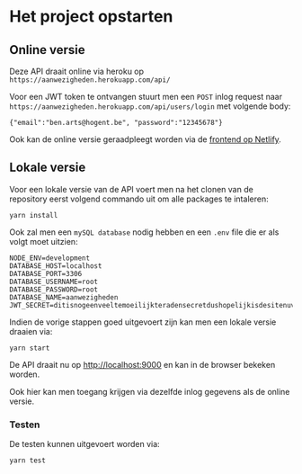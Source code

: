 # Het project opstarten

## Online versie
Deze API draait online via heroku op `https://aanwezigheden.herokuapp.com/api/`

Voor een JWT token te ontvangen stuurt men een `POST` inlog request naar `https://aanwezigheden.herokuapp.com/api/users/login` met volgende body:
```
{"email":"ben.arts@hogent.be", "password":"12345678"}
```

Ook kan de online versie geraadpleegt worden via de [frontend op Netlify](https://aanwezigheden.netlify.app/).
## Lokale versie

Voor een lokale versie van de API voert men na het clonen van de repository eerst volgend commando uit om alle packages te intaleren:
```
yarn install
```

Ook zal men een `mySQL database` nodig hebben en een `.env` file die er als volgt moet uitzien:

```
NODE_ENV=development
DATABASE_HOST=localhost
DATABASE_PORT=3306
DATABASE_USERNAME=root
DATABASE_PASSWORD=root
DATABASE_NAME=aanwezigheden
JWT_SECRET=ditisnogeenveeltemoeilijkteradensecretdushopelijkisdesitenuveilig
```


Indien de vorige stappen goed uitgevoert zijn kan men een lokale versie draaien via:
```
yarn start
```

De API draait nu op [http://localhost:9000](http://localhost:9000) en kan in de browser bekeken worden.

Ook hier kan men toegang krijgen via dezelfde inlog gegevens als de online versie.

### Testen
De testen kunnen uitgevoert worden via:
```
yarn test
```
